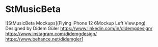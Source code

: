 # StMusicBeta

![StMusicBeta Mockups](Flying iPhone 12 6Mockup Left View.png)
Designed by Didem Güler
https://www.linkedin.com/in/didemgdesign/
https://www.instagram.com/didemgdesign/
https://www.behance.net/didemgler1
